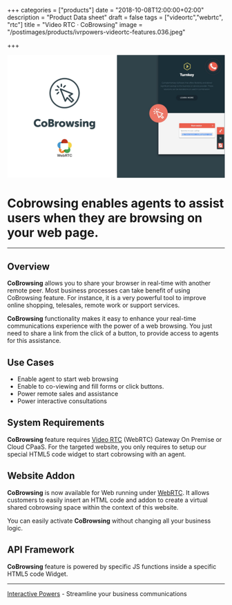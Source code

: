 +++
categories = ["products"]
date = "2018-10-08T12:00:00+02:00"
description = "Product Data sheet"
draft = false
tags = ["videortc","webrtc", "rtc"]
title = "Video RTC · CoBrowsing"
image = "/postimages/products/ivrpowers-videortc-features.036.jpeg"

+++

![VideoRTC Screen Sharing](/postimages/products/ivrpowers-videortc-features.035.jpeg)

#	Cobrowsing enables agents to assist users when they are browsing on your web page.
---

## Overview

**CoBrowsing** allows you to share your browser in real-time with another remote peer. Most business processes can take benefit of using CoBrowsing feature. For instance, it is a very powerful tool to improve online shopping, telesales, remote work or support services.

**CoBrowsing** functionality makes it easy to enhance your real-time communications experience with the power of a web browsing. You just need to share a link from the click of a button, to provide access to  agents for this assistance.

## Use Cases

* Enable agent to start web browsing
* Enable to co-viewing and fill forms or click buttons.
* Power remote sales and assistance
* Power interactive consultations
	
## System Requirements

**CoBrowsing** feature requires [Video RTC](http://blog.ivrpowers.com/post/products/video-rtc/) (WebRTC) Gateway On Premise or Cloud CPaaS.  For the targeted website, you only requires to setup our special HTML5 code widget to start cobrowsing with an agent.

## Website Addon

**CoBrowsing** is now available for Web running under [WebRTC](http://blog.ivrpowers.com/post/technologies/what-is-webrtc/). It allows customers to easily insert an HTML code and addon to create a virtual shared cobrowsing space within the context of this website.

You can easily activate **CoBrowsing** without changing all your business logic.

## API Framework

**CoBrowsing** feature is powered by specific JS functions inside a specific HTML5 code Widget.

---
[Interactive Powers](http://www.ivrpowers.com/) - Streamline your business communications


